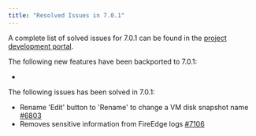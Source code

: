 ```yaml
---
title: "Resolved Issues in 7.0.1"
---
```


<a id="resolved-issues-701"></a>

<!--# Resolved Issues 7.0.1 -->


A complete list of solved issues for 7.0.1 can be found in the [project development portal](https://github.com/OpenNebula/one/milestone/72).

The following new features have been backported to 7.0.1:

  -

The following issues has been solved in 7.0.1:

  - Rename 'Edit' button to 'Rename' to change a VM disk snapshot name [#6803](https://github.com/OpenNebula/one/issues/6803)
  - Removes sensitive information from FireEdge logs [#7106](https://github.com/OpenNebula/one/issues/7106)
